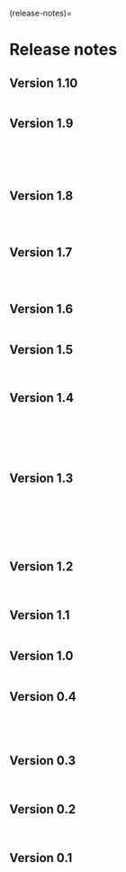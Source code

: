 (release-notes)=

# Release notes

## Version 1.10

```{include} /release-notes/1.10.0.md
```
## Version 1.9

```{include} /release-notes/1.9.4.md
```

```{include} /release-notes/1.9.3.md
```

```{include} /release-notes/1.9.2.md
```

```{include} /release-notes/1.9.1.md
```

```{include} /release-notes/1.9.0.md
```

## Version 1.8

```{include} /release-notes/1.8.2.md
```

```{include} /release-notes/1.8.1.md
```

```{include} /release-notes/1.8.0.md
```

## Version 1.7

```{include} /release-notes/1.7.2.md
```

```{include} /release-notes/1.7.1.md
```

```{include} /release-notes/1.7.0.md
```

## Version 1.6

```{include} 1.6.0.md
```

## Version 1.5

```{include} 1.5.1.md
```

```{include} 1.5.0.md
```

## Version 1.4

```{include} 1.4.6.md
```

```{include} 1.4.5.md
```

```{include} 1.4.4.md
```

```{include} 1.4.3.md
```

```{include} 1.4.2.md
```

```{include} 1.4.1.md
```

## Version 1.3

```{include} 1.3.8.md
```

```{include} 1.3.7.md
```

```{include} 1.3.6.md
```

```{include} 1.3.5.md
```

```{include} 1.3.4.md
```

```{include} 1.3.3.md
```

```{include} 1.3.1.md
```

## Version 1.2

```{include} 1.2.1.md
```

```{include} 1.2.0.md
```

## Version 1.1

```{include} 1.1.0.md
```

## Version 1.0

```{include} 1.0.0.md
```

## Version 0.4

```{include} 0.4.4.md
```

```{include} 0.4.3.md
```

```{include} 0.4.2.md
```

```{include} 0.4.0.md
```

## Version 0.3

```{include} 0.3.2.md
```

```{include} 0.3.0.md
```

## Version 0.2

```{include} 0.2.9.md
```

```{include} 0.2.1.md
```

## Version 0.1

```{include} 0.1.0.md
```
